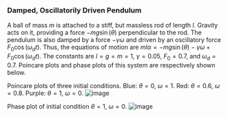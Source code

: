 ### Damped, Oscillatorily Driven Pendulum
A ball of mass $m$ is attached to a stiff, but massless rod of length $l$. Gravity acts on it, providing a force $-mg\sin(\theta)$ perpendicular to the rod. The pendulum is also damped by a force $-\gamma\omega$ and driven by an oscillatory force $F_0\cos(\omega_dt)$. Thus, the equations of motion are $ml\alpha = -mg\sin(\theta) - \gamma\omega + F_0\cos(\omega_dt)$. The constants are $l = g = m = 1$, $\gamma = 0.05$, $F_0 = 0.7$, and $\omega_d = 0.7$. Poincare plots and phase plots of this system are respectively shown below.


Poincare plots of three initial conditions. Blue: $\theta = 0$, $\omega =  1$. Red: $\theta = 0.6$, $\omega = 0.8$. Purple: $\theta = 1$, $\omega = 0$.
![image](https://user-images.githubusercontent.com/59151395/217705100-59d1673b-5d7c-49a0-ab74-fecd8f98aca4.png)


Phase plot of initial condition $\theta = 1$, $\omega = 0$.
![image](https://user-images.githubusercontent.com/59151395/217703948-e834dbdf-e037-471c-bab6-548d4f66ab6e.png)
